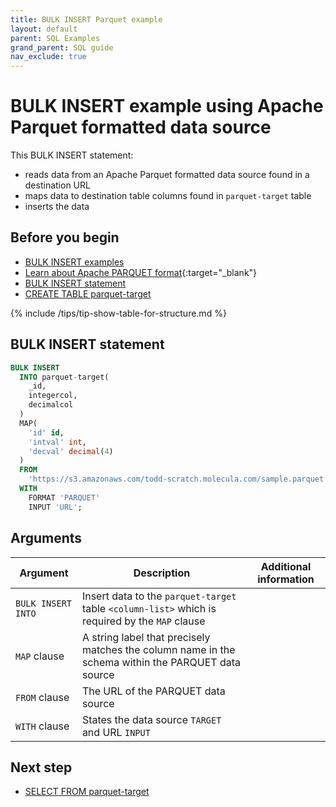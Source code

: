 ```yaml
---
title: BULK INSERT Parquet example
layout: default
parent: SQL Examples
grand_parent: SQL guide
nav_exclude: true
---
```


# BULK INSERT example using Apache Parquet formatted data source

This BULK INSERT statement:
* reads data from an Apache Parquet formatted data source found in a destination URL
* maps data to destination table columns found in `parquet-target` table
* inserts the data

## Before you begin
* [BULK INSERT examples](/docs/sql-guide/examples/sql-eg-home/#bulk-insert-examples)
* [Learn about Apache PARQUET format](https://parquet.apache.org/){:target="_blank"}
* [BULK INSERT statement](/docs/sql-guide/statements/statement-insert-bulk)
* [CREATE TABLE parquet-target](/docs/sql-guide/examples/sql-eg-table/sql-eg-table-create-parquet-target)

{% include /tips/tip-show-table-for-structure.md %}

## BULK INSERT statement

```sql
BULK INSERT
  INTO parquet-target(
    _id,
    integercol,
    decimalcol
  )
  MAP(
    'id' id,
    'intval' int,
    'decval' decimal(4)
  )
  FROM
    'https://s3.amazonaws.com/todd-scratch.molecula.com/sample.parquet'
  WITH
    FORMAT 'PARQUET'
    INPUT 'URL';
```

## Arguments

| Argument | Description | Additional information |
|---|---|---|
| `BULK INSERT INTO` | Insert data to the `parquet-target` table `<column-list>` which is required by the `MAP` clause |  |
| `MAP` clause | A string label that precisely matches the column name in the schema within the PARQUET data source |  |
| `FROM` clause | The URL of the PARQUET data source |
| `WITH` clause | States the data source `TARGET` and URL `INPUT` |

## Next step

* [SELECT FROM parquet-target](/docs/sql-guide/examples/sql-eg-select/sql-eg-select-from-parquet-target)
